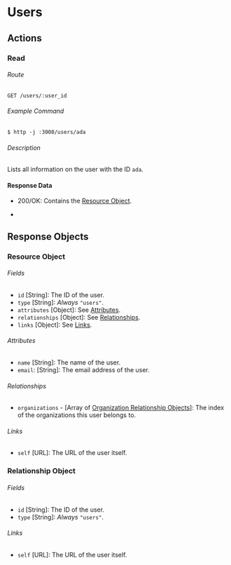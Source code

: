 # Users

## Actions
### Read
###### Route
    GET /users/:user_id
###### Example Command
    $ http -j :3000/users/ada
###### Description
Lists all information on the user with the ID `ada`.

#### Response Data
* 200/OK: Contains the [Resource Object](#resource-object).

-

## Response Objects
### Resource Object
###### Fields
* `id` [String]: The ID of the user.
* `type` [String]: *Always* `"users"`.
* `attributes` [Object]: See [Attributes](#attributes).
* `relationships` [Object]: See [Relationships](#relationships).
* `links` [Object]: See [Links](#links).

###### Attributes
* `name` [String]: The name of the user.
* `email`: [String]: The email address of the user.

###### Relationships
* `organizations` - [Array of [Organization Relationship Objects](organizations.md#relationship-object)]: The index of the organizations this user belongs to.

###### Links
* `self` [URL]: The URL of the user itself.

### Relationship Object
###### Fields
* `id` [String]: The ID of the user.
* `type` [String]: *Always* `"users"`.

###### Links
* `self` [URL]: The URL of the user itself.
